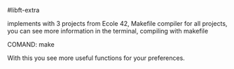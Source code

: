 #libft-extra

implements with 3 projects from Ecole 42, Makefile compiler for all projects, you can see more information in the terminal, compiling with makefile


COMAND: make

With this you see more useful functions for your preferences.